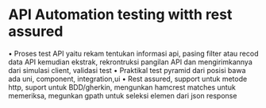 # API Automation testing witth rest assured
•	Proses test API yaitu rekam tentukan informasi api,  pasing filter atau recod data API kemudian ekstrak, rekrontruksi pangilan API dan mengirimkannya dari simulasi client, validasi test
•	Praktikal test pyramid dari posisi bawa ada uni, component, integration,ui
•	Rest assured, support untuk metode http, suport untuk BDD/gherkin, mengunkan hamcrest matches untuk memeriksa, megunkan gpath untuk seleksi elemen dari json response 
